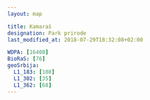 ```yaml
---
layout: map

title: Kamaraš
designation: Park prirode
last_modified_at: 2018-07-29T18:32:08+02:00

WDPA: [16408]
BioRaS: [76]
geoSrbija:
  L1_183: [108]
  L1_302: [35]
  L1_362: [68]
---
```


